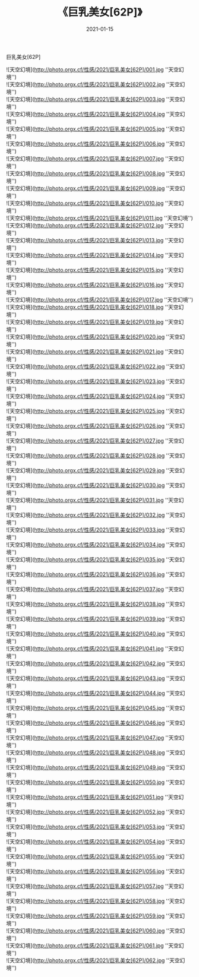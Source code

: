 ﻿---
layout: post
title:  《巨乳美女[62P]》
date:   2021-01-15
img: http://photo.orgx.cf/性感/2021/巨乳美女[62P]/000.jpg
tags: [美女, 性感, 泳衣]
---

巨乳美女[62P]



![天空幻境](http://photo.orgx.cf/性感/2021/巨乳美女[62P]/001.jpg ''天空幻境'') <br>
![天空幻境](http://photo.orgx.cf/性感/2021/巨乳美女[62P]/002.jpg ''天空幻境'') <br>
![天空幻境](http://photo.orgx.cf/性感/2021/巨乳美女[62P]/003.jpg ''天空幻境'') <br>
![天空幻境](http://photo.orgx.cf/性感/2021/巨乳美女[62P]/004.jpg ''天空幻境'') <br>
![天空幻境](http://photo.orgx.cf/性感/2021/巨乳美女[62P]/005.jpg ''天空幻境'') <br>
![天空幻境](http://photo.orgx.cf/性感/2021/巨乳美女[62P]/006.jpg ''天空幻境'') <br>
![天空幻境](http://photo.orgx.cf/性感/2021/巨乳美女[62P]/007.jpg ''天空幻境'') <br>
![天空幻境](http://photo.orgx.cf/性感/2021/巨乳美女[62P]/008.jpg ''天空幻境'') <br>
![天空幻境](http://photo.orgx.cf/性感/2021/巨乳美女[62P]/009.jpg ''天空幻境'') <br>
![天空幻境](http://photo.orgx.cf/性感/2021/巨乳美女[62P]/010.jpg ''天空幻境'') <br>
![天空幻境](http://photo.orgx.cf/性感/2021/巨乳美女[62P]/011.jpg ''天空幻境'') <br>
![天空幻境](http://photo.orgx.cf/性感/2021/巨乳美女[62P]/012.jpg ''天空幻境'') <br>
![天空幻境](http://photo.orgx.cf/性感/2021/巨乳美女[62P]/013.jpg ''天空幻境'') <br>
![天空幻境](http://photo.orgx.cf/性感/2021/巨乳美女[62P]/014.jpg ''天空幻境'') <br>
![天空幻境](http://photo.orgx.cf/性感/2021/巨乳美女[62P]/015.jpg ''天空幻境'') <br>
![天空幻境](http://photo.orgx.cf/性感/2021/巨乳美女[62P]/016.jpg ''天空幻境'') <br>
![天空幻境](http://photo.orgx.cf/性感/2021/巨乳美女[62P]/017.jpg ''天空幻境'') <br>
![天空幻境](http://photo.orgx.cf/性感/2021/巨乳美女[62P]/018.jpg ''天空幻境'') <br>
![天空幻境](http://photo.orgx.cf/性感/2021/巨乳美女[62P]/019.jpg ''天空幻境'') <br>
![天空幻境](http://photo.orgx.cf/性感/2021/巨乳美女[62P]/020.jpg ''天空幻境'') <br>
![天空幻境](http://photo.orgx.cf/性感/2021/巨乳美女[62P]/021.jpg ''天空幻境'') <br>
![天空幻境](http://photo.orgx.cf/性感/2021/巨乳美女[62P]/022.jpg ''天空幻境'') <br>
![天空幻境](http://photo.orgx.cf/性感/2021/巨乳美女[62P]/023.jpg ''天空幻境'') <br>
![天空幻境](http://photo.orgx.cf/性感/2021/巨乳美女[62P]/024.jpg ''天空幻境'') <br>
![天空幻境](http://photo.orgx.cf/性感/2021/巨乳美女[62P]/025.jpg ''天空幻境'') <br>
![天空幻境](http://photo.orgx.cf/性感/2021/巨乳美女[62P]/026.jpg ''天空幻境'') <br>
![天空幻境](http://photo.orgx.cf/性感/2021/巨乳美女[62P]/027.jpg ''天空幻境'') <br>
![天空幻境](http://photo.orgx.cf/性感/2021/巨乳美女[62P]/028.jpg ''天空幻境'') <br>
![天空幻境](http://photo.orgx.cf/性感/2021/巨乳美女[62P]/029.jpg ''天空幻境'') <br>
![天空幻境](http://photo.orgx.cf/性感/2021/巨乳美女[62P]/030.jpg ''天空幻境'') <br>
![天空幻境](http://photo.orgx.cf/性感/2021/巨乳美女[62P]/031.jpg ''天空幻境'') <br>
![天空幻境](http://photo.orgx.cf/性感/2021/巨乳美女[62P]/032.jpg ''天空幻境'') <br>
![天空幻境](http://photo.orgx.cf/性感/2021/巨乳美女[62P]/033.jpg ''天空幻境'') <br>
![天空幻境](http://photo.orgx.cf/性感/2021/巨乳美女[62P]/034.jpg ''天空幻境'') <br>
![天空幻境](http://photo.orgx.cf/性感/2021/巨乳美女[62P]/035.jpg ''天空幻境'') <br>
![天空幻境](http://photo.orgx.cf/性感/2021/巨乳美女[62P]/036.jpg ''天空幻境'') <br>
![天空幻境](http://photo.orgx.cf/性感/2021/巨乳美女[62P]/037.jpg ''天空幻境'') <br>
![天空幻境](http://photo.orgx.cf/性感/2021/巨乳美女[62P]/038.jpg ''天空幻境'') <br>
![天空幻境](http://photo.orgx.cf/性感/2021/巨乳美女[62P]/039.jpg ''天空幻境'') <br>
![天空幻境](http://photo.orgx.cf/性感/2021/巨乳美女[62P]/040.jpg ''天空幻境'') <br>
![天空幻境](http://photo.orgx.cf/性感/2021/巨乳美女[62P]/041.jpg ''天空幻境'') <br>
![天空幻境](http://photo.orgx.cf/性感/2021/巨乳美女[62P]/042.jpg ''天空幻境'') <br>
![天空幻境](http://photo.orgx.cf/性感/2021/巨乳美女[62P]/043.jpg ''天空幻境'') <br>
![天空幻境](http://photo.orgx.cf/性感/2021/巨乳美女[62P]/044.jpg ''天空幻境'') <br>
![天空幻境](http://photo.orgx.cf/性感/2021/巨乳美女[62P]/045.jpg ''天空幻境'') <br>
![天空幻境](http://photo.orgx.cf/性感/2021/巨乳美女[62P]/046.jpg ''天空幻境'') <br>
![天空幻境](http://photo.orgx.cf/性感/2021/巨乳美女[62P]/047.jpg ''天空幻境'') <br>
![天空幻境](http://photo.orgx.cf/性感/2021/巨乳美女[62P]/048.jpg ''天空幻境'') <br>
![天空幻境](http://photo.orgx.cf/性感/2021/巨乳美女[62P]/049.jpg ''天空幻境'') <br>
![天空幻境](http://photo.orgx.cf/性感/2021/巨乳美女[62P]/050.jpg ''天空幻境'') <br>
![天空幻境](http://photo.orgx.cf/性感/2021/巨乳美女[62P]/051.jpg ''天空幻境'') <br>
![天空幻境](http://photo.orgx.cf/性感/2021/巨乳美女[62P]/052.jpg ''天空幻境'') <br>
![天空幻境](http://photo.orgx.cf/性感/2021/巨乳美女[62P]/053.jpg ''天空幻境'') <br>
![天空幻境](http://photo.orgx.cf/性感/2021/巨乳美女[62P]/054.jpg ''天空幻境'') <br>
![天空幻境](http://photo.orgx.cf/性感/2021/巨乳美女[62P]/055.jpg ''天空幻境'') <br>
![天空幻境](http://photo.orgx.cf/性感/2021/巨乳美女[62P]/056.jpg ''天空幻境'') <br>
![天空幻境](http://photo.orgx.cf/性感/2021/巨乳美女[62P]/057.jpg ''天空幻境'') <br>
![天空幻境](http://photo.orgx.cf/性感/2021/巨乳美女[62P]/058.jpg ''天空幻境'') <br>
![天空幻境](http://photo.orgx.cf/性感/2021/巨乳美女[62P]/059.jpg ''天空幻境'') <br>
![天空幻境](http://photo.orgx.cf/性感/2021/巨乳美女[62P]/060.jpg ''天空幻境'') <br>
![天空幻境](http://photo.orgx.cf/性感/2021/巨乳美女[62P]/061.jpg ''天空幻境'') <br>
![天空幻境](http://photo.orgx.cf/性感/2021/巨乳美女[62P]/062.jpg ''天空幻境'') <br>
